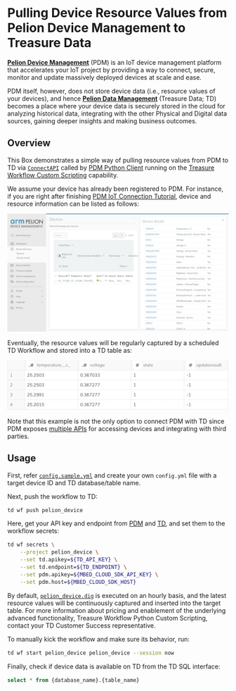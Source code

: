 # Pulling Device Resource Values from Pelion Device Management to Treasure Data

**[Pelion Device Management](https://www.pelion.com/iot-device-management/)** (PDM) is an IoT device management platform that accelerates your IoT project by providing a way to connect, secure, monitor and update massively deployed devices at scale and ease. 

PDM itself, however, does not store device data (i.e., resource values of your devices), and hence **[Pelion Data Management](https://www.arm.com/products/iot/pelion-iot-platform/data-management)** (Treasure Data; TD) becomes a place where your device data is securely stored in the cloud for analyzing historical data, integrating with the other Physical and Digital data sources, gaining deeper insights and making business outcomes.

## Overview

This Box demonstrates a simple way of pulling resource values from PDM to TD via [`ConnectAPI`](https://www.pelion.com/docs/device-management/current/service-api-references/device-management-connect.html) called by [PDM Python Client](https://github.com/ARMmbed/mbed-cloud-sdk-python) running on the [Treasure Workflow Custom Scripting](https://support.treasuredata.com/hc/en-us/articles/360026713713-Introduction-to-Custom-Scripts) capability.

We assume your device has already been registered to PDM. For instance, if you are right after finishing [PDM IoT Connection Tutorial](https://os.mbed.com/guides/connect-device-to-pelion/), device and resource information can be listed as follows:

![pelion-device-management](./images/pelion-device-management.png)

Eventually, the resource values will be regularly captured by a scheduled TD Workflow and stored into a TD table as:

![td-data](./images/td-data.png)

Note that this example is not the only option to connect PDM with TD since PDM exposes [multiple APIs](https://www.pelion.com/docs/device-management/current/service-api-references/service-api-documentation.html) for accessing devices and integrating with third parties.

## Usage

First, refer [`config.sample.yml`](./config.sample.yml) and create your own `config.yml` file with a target device ID and TD database/table name.

Next, push the workflow to TD:

```sh
td wf push pelion_device
```

Here, get your API key and endpoint from [PDM](https://preview.pelion.com/docs/device-management/current/integrate-web-app/api-keys.html) and [TD](https://support.treasuredata.com/hc/en-us/articles/360000763288-Get-API-Keys), and set them to the workflow secrets:

```sh
td wf secrets \
	--project pelion_device \
	--set td.apikey=${TD_API_KEY} \
	--set td.endpoint=${TD_ENDPOINT} \
	--set pdm.apikey=${MBED_CLOUD_SDK_API_KEY} \
	--set pdm.host=${MBED_CLOUD_SDK_HOST} 
```

By default, [`pelion_device.dig`](./pelion_device.dig) is executed on an hourly basis, and the latest resource values will be continuously captured and inserted into the target table. For more information about pricing and enablement of the underlying advanced functionality, Treasure Workflow Python Custom Scripting, contact your TD Customer Success representative.

To manually kick the workflow and make sure its behavior, run:

```sh
td wf start pelion_device pelion_device --session now
```

Finally, check if device data is available on TD from the TD SQL interface:

```sql
select * from {database_name}.{table_name}
```
